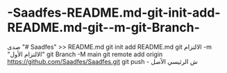 # -Saadfes-README.md-git-init-add-README.md-git--m-git-Branch-
صدى "# Saadfes" >> README.md  git init  add README.md  git الالتزام -m "الالتزام الأول" git  Branch -M main  git remote add origin https://github.com/Saadfes/Saadfes.git  git push - ش الرئيسي الأصل

